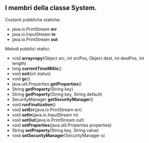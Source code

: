 I membri della classe System.
----------------------------------------------------------------------------
Costanti pubbliche statiche:
* java.io.PrintStream **err**
* java.io.InputStream **in**
* java.io.PrintStream **out**

Metodi pubblici statici:
* void **arraycopy**(Object src, int srcPos, Object dest, int destPos, int length)
* long **currentTimeMillis**()
* void **exit**(int status)
* void **gc**()
* java.util.Properties **getProperties**()
* String **getProperty**(String key)
* String **getProperty**(String key, String default) 
* SecurityManager **getSecurityManager**()
* void **runFinalization**()
* void **setErr**(java.io.PrintStream err)
* void **setIn**(java.io.InputStream in)
* void **setOut**(java.io.PrintStream out)
* void **setProperties**(java.util.Properties properties) 
* String **setProperty**(String key, String value)
* void **setSecurityManager**(SecurityManager s)